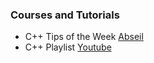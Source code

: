 ### Courses and Tutorials

- C++ Tips of the Week [Abseil](https://abseil.io/tips/)
- C++ Playlist [Youtube](https://www.youtube.com/playlist?list=PLlrATfBNZ98dudnM48yfGUldqGD0S4FFb)